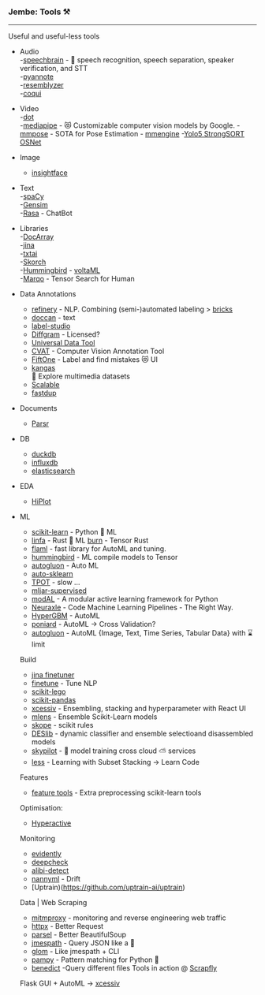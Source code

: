 ### Jembe: Tools ⚒️ 
___
Useful and useful-less tools
- Audio <br>
 -[speechbrain](https://github.com/speechbrain/speechbrain) - 🤗 speech recognition, speech separation, speaker verification, and STT<br>
 -[pyannote](https://github.com/pyannote/pyannote-audio) <br>
 -[resemblyzer](https://github.com/resemble-ai/Resemblyzer) <br>
 -[coqui](https://github.com/coqui-ai/TTS) <br>

- Video <br>
 -[dot](https://github.com/sensity-ai/dot) <br>
 -[mediapipe](https://github.com/google/mediapipe) - 😻 Customizable computer vision models by Google.
 -[mmpose](https://github.com/open-mmlab/mmpose) - SOTA for Pose Estimation - [mmengine](https://github.com/open-mmlab/mmengine)
 -[Yolo5 StrongSORT OSNet](https://github.com/mikel-brostrom/Yolov5_StrongSORT_OSNet)

- Image
  - [insightface](https://github.com/deepinsight/insightface)

- Text <br>
  -[spaCy](https://github.com/explosion/spaCy) <br>
  -[Gensim](https://github.com/RaRe-Technologies/gensim) <br>
  -[Rasa](https://github.com/RasaHQ/rasa) - ChatBot

- Libraries <br>
  -[DocArray](https://github.com/jina-ai/docarray) <br>
  -[jina](https://github.com/jina-ai/jina)  <br>
  -[txtai](https://github.com/neuml/txtai) <br>
  -[Skorch](https://github.com/skorch-dev/skorch) <br>
  -[Hummingbird](https://github.com/microsoft/hummingbird) - [voltaML](https://github.com/VoltaML/voltaML) <br>
  -[Marqo](https://github.com/marqo-ai/marqo) - Tensor Search for Human <br>

- Data Annotations <br>
  - [refinery](https://github.com/code-kern-ai/refinery) - NLP. Combining (semi-)automated labeling > [bricks](https://github.com/code-kern-ai/bricks)
  - [doccan](https://github.com/doccano/doccano) - text <br>
  - [label-studio](https://github.com/heartexlabs/label-studio) <br>
  - [Diffgram](https://github.com/diffgram/diffgram) - Licensed? <br>
  - [Universal Data Tool](https://github.com/UniversalDataTool/universal-data-tool) <br> 
  - [CVAT](https://github.com/openvinotoolkit/cvat) - Computer Vision Annotation Tool <br>
  - [FiftOne](https://github.com/voxel51/fiftyone) - Label and find mistakes 😻 UI <br>
  - [kangas](https://github.com/comet-ml/kangas) <br> 🦘 Explore multimedia datasets 
  - [Scalable](https://github.com/scalabel/scalabel) <br>
  - [fastdup](https://github.com/visualdatabase/fastdup)
 
- Documents
   - [Parsr](https://github.com/axa-group/Parsr)

- DB
  - [duckdb](https://duckdb.org/)
  - [influxdb](https://github.com/influxdata/influxdb)
  - [elasticsearch](https://github.com/elastic/elasticsearch)

- EDA
  - [HiPlot](https://facebookresearch.github.io/hiplot)

- ML
  - [scikit-learn](https://github.com/scikit-learn/scikit-learn) - Python 🐍 ML
  - [linfa](https://github.com/rust-ml/linfa) - Rust 🦀 ML [burn](https://github.com/burn-rs/burn) - Tensor Rust
  - [flaml](https://github.com/microsoft/FLAML) - fast library for AutoML and tuning.
  - [hummingbird](https://github.com/microsoft/hummingbird) - ML compile models to Tensor
  - [autogluon](https://github.com/autogluon/autogluon) - Auto ML
  - [auto-sklearn](https://github.com/automl/auto-sklearn)
  - [TPOT](https://github.com/EpistasisLab/tpot) - slow ...
  - [mljar-supervised](https://github.com/mljar/mljar-supervised)
  - [modAL](https://github.com/modAL-python/modAL) - A modular active learning framework for Python
  - [Neuraxle](https://github.com/Neuraxio/Neuraxle) - Code Machine Learning Pipelines - The Right Way.
  - [HyperGBM](https://github.com/DataCanvasIO/HyperGBM) - AutoML
  - [poniard](https://github.com/rxavier/poniard) - AutoML -> Cross Validation?
  - [autogluon](https://github.com/autogluon/autogluon) - AutoML {Image, Text, Time Series, Tabular Data} with ⌛ limit


  Build
  - [jina finetuner](https://github.com/jina-ai/finetuner)
  - [finetune](https://github.com/IndicoDataSolutions/finetune) - Tune NLP
  - [scikit-lego](https://github.com/koaning/scikit-lego)
  - [scikit-pandas](https://github.com/scikit-learn-contrib/sklearn-pandas)
  - [xcessiv](https://github.com/reiinakano/xcessiv) - Ensembling, stacking and hyperparameter with React UI
  - [mlens](https://github.com/flennerhag/mlens) - Ensemble Scikit-Learn models
  - [skope](https://github.com/scikit-learn-contrib/skope-rules) - scikit rules
  - [DESlib](https://github.com/scikit-learn-contrib/DESlib) - dynamic classifier and ensemble selectioand disassembled models
  - [skypilot](https://github.com/skypilot-org/skypilot?) -  🏡 model training cross cloud ⛅️ services 
  - [less](https://github.com/sibirbil/LESS) - Learning with Subset Stacking -> Learn Code
 
  Features

  - [feature tools](https://feature-engine.readthedocs.io/en/latest/index.html) - Extra preprocessing scikit-learn tools

  Optimisation:
     - [Hyperactive](https://github.com/SimonBlanke/Hyperactive)

  Monitoring
     - [evidently](https://github.com/evidentlyai/evidently)
     - [deepcheck](https://github.com/deepchecks/deepchecks)
     - [alibi-detect](https://github.com/SeldonIO/alibi-detect)
     - [nannyml](https://github.com/NannyML/nannyml) - Drift
     - [Uptrain)(https://github.com/uptrain-ai/uptrain)
  
  Data | Web Scraping 
     - [mitmproxy](https://mitmproxy.org/) - monitoring and reverse engineering web traffic 
     - [httpx](https://github.com/projectdiscovery/httpx) - Better Request
     - [parsel](https://github.com/scrapy/parsel) - Better BeautifulSoup
     - [jmespath](https://github.com/jmespath/jmespath.py) - Query JSON like a 🥷
     - [glom](https://github.com/mahmoud/glom) - Like jmespath + CLI
     - [pampy](https://github.com/santinic/pampy) - Pattern matching for Python 🤟
     - [benedict](https://github.com/fabiocaccamo/python-benedict) -Query different files
  Tools in action @ [Scrapfly](https://scrapfly.io/blog/parse-json-jmespath-python/)
  

  Flask GUI + AutoML -> [xcessiv](https://github.com/reiinakano/xcessiv)
  
